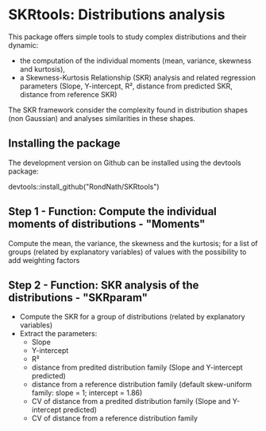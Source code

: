# SKRtools: Distributions analysis

This package offers simple tools to study complex distributions and their dynamic: 
- the computation of the individual moments (mean, variance, skewness and kurtosis),
- a Skewness-Kurtosis Relationship (SKR) analysis and related regression parameters (Slope, Y-intercept, R², distance from predicted SKR, distance from reference SKR)

The SKR framework consider the complexity found in distribution shapes (non Gaussian) and analyses similarities in these shapes. 

Installing the package
---------------------------------
The development version on Github can be installed using the devtools package:

devtools::install_github("RondNath/SKRtools")


Step 1 - Function: Compute the individual moments of distributions - "Moments"
---
Compute the mean, the variance, the skewness and the kurtosis; 
for a list of groups (related by explanatory variables) of values with the possibility to add weighting factors


Step 2 - Function: SKR analysis of the distributions - "SKRparam"
---
-   Compute the SKR for a group of distributions (related by explanatory variables)
-   Extract the parameters:
    - Slope
    - Y-intercept  
    - R²
    - distance from predited distribution family (Slope and Y-intercept predicted)
    - distance from a reference distribution family (default skew-uniform family: slope = 1; intercept = 1.86)
    - CV of distance from a predited distribution family (Slope and Y-intercept predicted)
    - CV of distance from a reference distribution family
